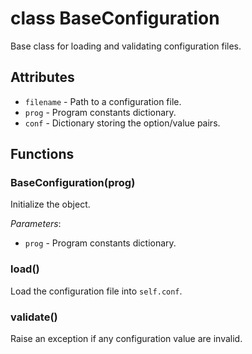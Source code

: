 # class BaseConfiguration

Base class for loading and validating configuration files.

## Attributes

* `filename` - Path to a configuration file.
* `prog` - Program constants dictionary.
* `conf` - Dictionary storing the option/value pairs. 

## Functions

### BaseConfiguration(prog)

Initialize the object.

_Parameters_:

* `prog` - Program constants dictionary.

### load()

Load the configuration file into `self.conf`.

### validate()

Raise an exception if any configuration value are invalid.
